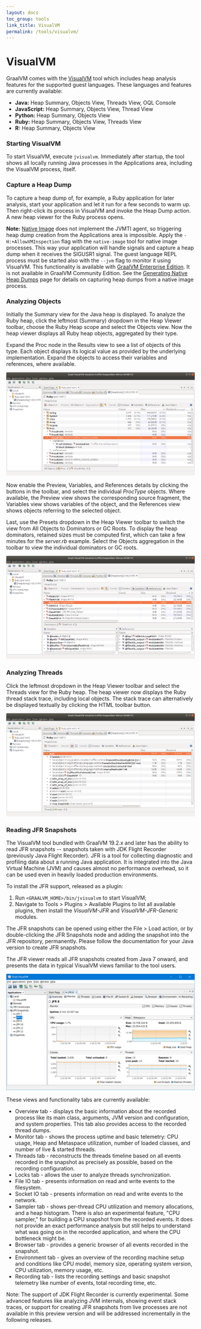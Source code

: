 ```yaml
---
layout: docs
toc_group: tools
link_title: VisualVM
permalink: /tools/visualvm/
---
```


# VisualVM

GraalVM comes with the [VisualVM](https://visualvm.github.io) tool which includes heap analysis
features for the supported guest languages. These languages and features are
currently available:

 - __Java:__ Heap Summary, Objects View, Threads View, OQL Console
 - __JavaScript:__ Heap Summary, Objects View, Thread View
 - __Python:__ Heap Summary, Objects View
 - __Ruby:__ Heap Summary, Objects View, Threads View
 - __R:__ Heap Summary, Objects View

### Starting VisualVM
To start VisualVM, execute `jvisualvm`. Immediately after startup, the tool shows all locally running Java processes in the Applications area, including the VisualVM process, itself.

### Capture a Heap Dump
To capture a heap dump of, for example, a Ruby application for later analysis, start your application and let it run for a few seconds to warm up.
Then right-click its process in VisualVM and invoke the Heap Dump action.
A new heap viewer for the Ruby process opens.

__Note:__ [Native Image](../reference-manual/native-image/README.md) does not implement the JVMTI agent, so triggering heap dump creation from the Applications area is impossible.
Apply the `-H:+AllowVMInspection` flag with the `native-image` tool for native image processes.
This way your application will handle signals and capture a heap dump when it receives the SIGUSR1 signal.
The guest language REPL process must be started also with the `--jvm` flag to monitor it using VisualVM.
This functionality is available with [GraalVM Enterprise Edition](https://www.oracle.com/downloads/graalvm-downloads.html).
It is not available in GraalVM Community Edition.
See the [Generating Native Heap Dumps](../reference-manual/native-image/guides/create-heap-dump-from-native-executable.md) page for details on capturing heap dumps from a native image process.

### Analyzing Objects
Initially the Summary view for the Java heap is displayed.
To analyze the Ruby heap, click the leftmost (Summary) dropdown in the Heap Viewer toolbar, choose the Ruby Heap scope and select the Objects view.
Now the heap viewer displays all Ruby heap objects, aggregated by their type.

Expand the Proc node in the Results view to see a list of objects of this type.
Each object displays its logical value as provided by the underlying implementation.
Expand the objects to access their variables and references, where available.

![](img/HeapViewer_objects.png)

Now enable the Preview, Variables, and References details by clicking the buttons in the toolbar, and select the individual _ProcType_ objects.
Where available, the Preview view shows the corresponding source fragment, the Variables view shows variables of the object, and the References view shows objects referring to the selected object.

Last, use the Presets dropdown in the Heap Viewer toolbar to switch the view from All Objects to Dominators or GC Roots.
To display the heap dominators, retained sizes must be computed first, which can take a few minutes for the _server.rb_ example.
Select the Objects aggregation in the toolbar to view the individual dominators or GC roots.

![](img/HeapViewer_objects_dominators.png)

### Analyzing Threads
Click the leftmost dropdown in the Heap Viewer toolbar and select the Threads view for the Ruby heap.
The heap viewer now displays the Ruby thread stack trace, including local objects. The stack trace can alternatively be displayed textually by clicking the HTML toolbar button.

![](img/HeapViewer_thread.png)

### Reading JFR Snapshots
The VisualVM tool bundled with GraalVM 19.2.x and later has the ability to read JFR snapshots -- snapshots taken with JDK Flight Recorder (previously Java Flight Recorder).
JFR is a tool for collecting diagnostic and profiling data about a running Java application.
It is integrated into the Java Virtual Machine (JVM) and causes almost no performance overhead, so it can be used even in heavily loaded production environments.

To install the JFR support, released as a plugin:
1. Run `<GRAALVM_HOME>/bin/jvisualvm` to start VisualVM;
2. Navigate to Tools > Plugins > Available Plugins to list all available plugins, then install the _VisualVM-JFR_ and
_VisualVM-JFR-Generic_ modules.

The JFR snapshots can be opened using either the File > Load action, or by double-clicking the JFR Snapshots node and adding the snapshot into the JFR
repository, permanently.
Please follow the documentation for your Java version to create JFR snapshots.

The JFR viewer reads all JFR snapshots created from Java 7 onward, and presents the data in typical VisualVM views familiar to the tool users.

![](img/visualvm_jfr.png)

These views and functionality tabs are currently available:

* Overview tab - displays the basic information about the recorded process like
its main class, arguments, JVM version and configuration, and system properties.
This tab also provides access to the recorded thread dumps.
* Monitor tab - shows the process uptime and basic telemetry: CPU usage, Heap
and Metaspace utilization, number of loaded classes, and number of live & started
threads.
* Threads tab - reconstructs the threads timeline based on all events recorded in
the snapshot as precisely as possible, based on the recording configuration.
* Locks tab - allows the user to analyze threads synchronization.
* File IO tab - presents information on read and write events to the filesystem.
* Socket IO tab - presents information on read and write events to the network.
* Sampler tab - shows per-thread CPU utilization and memory allocations, and a
heap histogram. There is also an experimental feature, "CPU sampler," for building a CPU
snapshot from the recorded events. It does not provide an exact performance
analysis but still helps to understand what was going on in the recorded
application, and where the CPU bottleneck might be.
* Browser tab - provides a generic browser of all events recorded in the snapshot.
* Environment tab - gives an overview of the recording machine setup and conditions
like CPU model, memory size, operating system version, CPU utilization, memory
usage, etc.
* Recording tab - lists the recording settings and basic snapshot telemetry like
number of events, total recording time, etc.

Note: The support of JDK Flight Recorder is currently experimental. Some advanced features like analyzing JVM internals, showing event stack traces, or support for creating JFR snapshots from live processes are not available in this preview version and will be addressed incrementally in the following releases.
